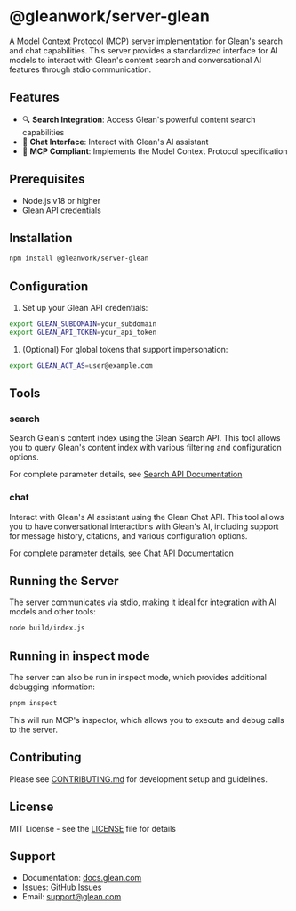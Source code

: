 # @gleanwork/server-glean

A Model Context Protocol (MCP) server implementation for Glean's search and chat capabilities. This server provides a standardized interface for AI models to interact with Glean's content search and conversational AI features through stdio communication.

## Features

- 🔍 **Search Integration**: Access Glean's powerful content search capabilities
- 💬 **Chat Interface**: Interact with Glean's AI assistant
- 🔄 **MCP Compliant**: Implements the Model Context Protocol specification

## Prerequisites

- Node.js v18 or higher
- Glean API credentials

## Installation

```bash
npm install @gleanwork/server-glean
```

## Configuration

1. Set up your Glean API credentials:

```bash
export GLEAN_SUBDOMAIN=your_subdomain
export GLEAN_API_TOKEN=your_api_token
```

1. (Optional) For global tokens that support impersonation:

```bash
export GLEAN_ACT_AS=user@example.com
```

## Tools

### search

Search Glean's content index using the Glean Search API. This tool allows you to query Glean's content index with various filtering and configuration options.

For complete parameter details, see [Search API Documentation](https://developers.glean.com/client/operation/search/)

### chat

Interact with Glean's AI assistant using the Glean Chat API. This tool allows you to have conversational interactions with Glean's AI, including support for message history, citations, and various configuration options.

For complete parameter details, see [Chat API Documentation](https://developers.glean.com/client/operation/chat/)

## Running the Server

The server communicates via stdio, making it ideal for integration with AI models and other tools:

```bash
node build/index.js
```

## Running in inspect mode

The server can also be run in inspect mode, which provides additional debugging information:

```bash
pnpm inspect
```

This will run MCP's inspector, which allows you to execute and debug calls to the server.

## Contributing

Please see [CONTRIBUTING.md](CONTRIBUTING.md) for development setup and guidelines.

## License

MIT License - see the [LICENSE](LICENSE) file for details

## Support

- Documentation: [docs.glean.com](https://docs.glean.com)
- Issues: [GitHub Issues](https://github.com/gleanwork/server-glean/issues)
- Email: [support@glean.com](mailto:support@glean.com)

